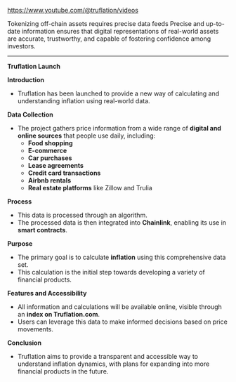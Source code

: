 https://www.youtube.com/@truflation/videos



Tokenizing off-chain assets requires precise data feeds
Precise and up-to-date information ensures that digital representations of real-world assets are accurate, trustworthy, and capable of fostering confidence among investors.



-------------

**Truflation Launch**

**Introduction**
- Truflation has been launched to provide a new way of calculating and understanding inflation using real-world data.

**Data Collection**
- The project gathers price information from a wide range of **digital and online sources** that people use daily, including:
  - **Food shopping**
  - **E-commerce**
  - **Car purchases**
  - **Lease agreements**
  - **Credit card transactions**
  - **Airbnb rentals**
  - **Real estate platforms** like Zillow and Trulia

**Process**
- This data is processed through an algorithm.
- The processed data is then integrated into **Chainlink**, enabling its use in **smart contracts**.

**Purpose**
- The primary goal is to calculate **inflation** using this comprehensive data set.
- This calculation is the initial step towards developing a variety of financial products.

**Features and Accessibility**
- All information and calculations will be available online, visible through an **index on Truflation.com**.
- Users can leverage this data to make informed decisions based on price movements.

**Conclusion**
- Truflation aims to provide a transparent and accessible way to understand inflation dynamics, with plans for expanding into more financial products in the future.

